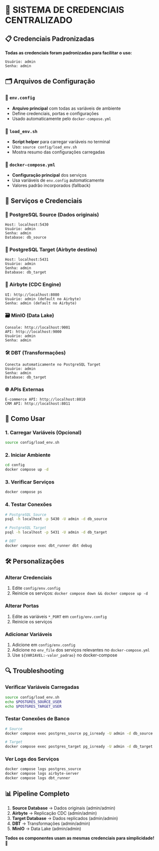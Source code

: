 # 🔐 SISTEMA DE CREDENCIAIS CENTRALIZADO

## 📋 Credenciais Padronizadas

**Todas as credenciais foram padronizadas para facilitar o uso:**

```
Usuário: admin
Senha: admin
```

## 🗂️ Arquivos de Configuração

### 📄 `env.config`
- **Arquivo principal** com todas as variáveis de ambiente
- Define credenciais, portas e configurações
- Usado automaticamente pelo `docker-compose.yml`

### 📄 `load_env.sh`
- **Script helper** para carregar variáveis no terminal
- Uso: `source config/load_env.sh`
- Mostra resumo das configurações carregadas

### 📄 `docker-compose.yml`
- **Configuração principal** dos serviços
- Usa variáveis de `env.config` automaticamente
- Valores padrão incorporados (fallback)

## 🚀 Serviços e Credenciais

### 🐘 PostgreSQL Source (Dados originais)
```
Host: localhost:5430
Usuário: admin
Senha: admin
Database: db_source
```

### 🐘 PostgreSQL Target (Airbyte destino)
```
Host: localhost:5431
Usuário: admin
Senha: admin
Database: db_target
```

### 🔄 Airbyte (CDC Engine)
```
UI: http://localhost:8080
Usuário: admin (default no Airbyte)
Senha: admin (default no Airbyte)
```

### 🗃️ MinIO (Data Lake)
```
Console: http://localhost:9001
API: http://localhost:9000
Usuário: admin
Senha: admin
```

### 🛠️ DBT (Transformações)
```
Conecta automaticamente no PostgreSQL Target
Usuário: admin
Senha: admin
Database: db_target
```

### 🌐 APIs Externas
```
E-commerce API: http://localhost:8010
CRM API: http://localhost:8011
```

## 🔧 Como Usar

### 1. Carregar Variáveis (Opcional)
```bash
source config/load_env.sh
```

### 2. Iniciar Ambiente
```bash
cd config
docker compose up -d
```

### 3. Verificar Serviços
```bash
docker compose ps
```

### 4. Testar Conexões
```bash
# PostgreSQL Source
psql -h localhost -p 5430 -U admin -d db_source

# PostgreSQL Target
psql -h localhost -p 5431 -U admin -d db_target

# DBT
docker compose exec dbt_runner dbt debug
```

## 🛠️ Personalizações

### Alterar Credenciais
1. Edite `config/env.config`
2. Reinicie os serviços: `docker compose down && docker compose up -d`

### Alterar Portas
1. Edite as variáveis `*_PORT` em `config/env.config`
2. Reinicie os serviços

### Adicionar Variáveis
1. Adicione em `config/env.config`
2. Adicione no `env_file` dos serviços relevantes no `docker-compose.yml`
3. Use `${VARIAVEL:-valor_padrao}` no docker-compose

## 🔍 Troubleshooting

### Verificar Variáveis Carregadas
```bash
source config/load_env.sh
echo $POSTGRES_SOURCE_USER
echo $POSTGRES_TARGET_USER
```

### Testar Conexões de Banco
```bash
# Source
docker compose exec postgres_source pg_isready -U admin -d db_source

# Target  
docker compose exec postgres_target pg_isready -U admin -d db_target
```

### Ver Logs dos Serviços
```bash
docker compose logs postgres_source
docker compose logs airbyte-server
docker compose logs dbt_runner
```

## 📊 Pipeline Completo

1. **Source Database** → Dados originais (admin/admin)
2. **Airbyte** → Replicação CDC (admin/admin)
3. **Target Database** → Dados replicados (admin/admin)
4. **DBT** → Transformações (admin/admin)
5. **MinIO** → Data Lake (admin/admin)

**Todos os componentes usam as mesmas credenciais para simplicidade!** 🎯 